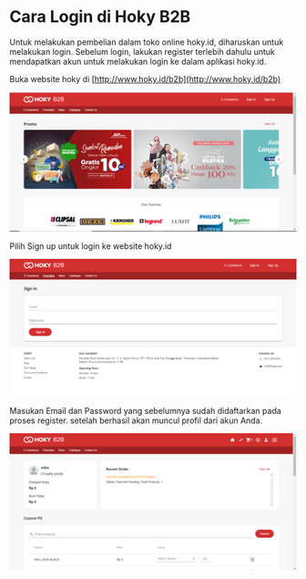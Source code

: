 # Cara Login di Hoky B2B

Untuk melakukan pembelian dalam toko online hoky.id, diharuskan untuk melakukan login.  Sebelum login, lakukan register terlebih dahulu untuk mendapatkan akun untuk melakukan login ke dalam aplikasi hoky.id.

Buka website hoky di [http://www.hoky.id/b2b](http://www.hoky.id/b2b)

![Website Hoky B2B](../.gitbook/assets/image%20%2869%29.png)

  
Pilih Sign up untuk login ke website hoky.id

![Halaman Login](../.gitbook/assets/image%20%2882%29.png)

  
Masukan Email dan Password yang sebelumnya sudah didaftarkan pada proses register. setelah berhasil akan muncul profil dari akun Anda.

![Halaman profil setelah login](../.gitbook/assets/image%20%28125%29.png)



